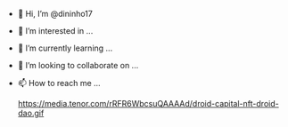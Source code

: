 - 👋 Hi, I’m @dininho17
- 👀 I’m interested in ...
- 🌱 I’m currently learning ...
- 💞️ I’m looking to collaborate on ...
- 📫 How to reach me ...





  https://media.tenor.com/rRFR6WbcsuQAAAAd/droid-capital-nft-droid-dao.gif
